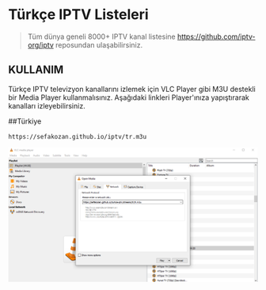 #  Türkçe IPTV Listeleri
> Tüm dünya geneli 8000+ IPTV kanal listesine https://github.com/iptv-org/iptv reposundan ulaşabilirsiniz.

## KULLANIM
Türkçe IPTV televizyon kanallarını izlemek için VLC Player gibi M3U destekli bir Media Player kullanmalısınız. Aşağıdaki linkleri Player'ınıza yapıştırarak kanalları izleyebilirsiniz.

##Türkiye
```text
https://sefakozan.github.io/iptv/tr.m3u
```


![VLC Network Panel](preview.png)